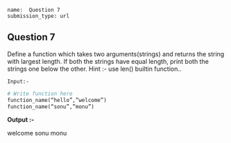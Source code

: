 ```ngMeta
name:  Question 7
submission_type: url
```

## Question 7

Define a function which takes two arguments(strings) and returns the string with largest length. If both the strings have equal length, print both the strings one below the other.
 Hint :- use len() builtin function.. 





`Input:-` 

```python
# Write function here
function_name(“hello”,”welcome”)
function_name(“sonu”,”monu”)
 ```

**Output :-**


welcome
sonu
monu



